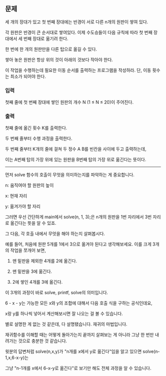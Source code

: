 ## 문제

세 개의 장대가 있고 첫 번째 장대에는 반경이 서로 다른 n개의 원판이 쌓여 있다. 

각 원판은 반경이 큰 순서대로 쌓여있다. 이제 수도승들이 다음 규칙에 따라 첫 번째 장대에서 세 번째 장대로 옮기려 한다.


한 번에 한 개의 원판만을 다른 탑으로 옮길 수 있다.

쌓아 놓은 원판은 항상 위의 것이 아래의 것보다 작아야 한다.

이 작업을 수행하는데 필요한 이동 순서를 출력하는 프로그램을 작성하라. 단, 이동 횟수는 최소가 되어야 한다.


### 입력

첫째 줄에 첫 번째 장대에 쌓인 원판의 개수 N (1 ≤ N ≤ 20)이 주어진다.


### 출력

첫째 줄에 옮긴 횟수 K를 출력한다.

두 번째 줄부터 수행 과정을 출력한다. 

두 번째 줄부터 K개의 줄에 걸쳐 두 정수 A B를 빈칸을 사이에 두고 출력하는데, 

이는 A번째 탑의 가장 위에 있는 원판을 B번째 탑의 가장 위로 옮긴다는 뜻이다.


---


먼저 solve 함수의 호출이 무엇을 의미하는지를 파악하는 게 중요합니다.

n: 움직여야 할 원판의 높이

x: 현재 자리

y: 옮겨가야 할 자리

그러면 우선 간단하게 main에서 solve(n, 1, 3);은 n개의 원판을 1번 자리에서 3번 자리로 옮긴다는 뜻을 알 수 있죠.



그 다음, 각 호출 내에서 무엇을 해야 하는지 살펴봅시다.

예를 들어, 처음에 원판 5개를 1에서 3으로 옮겨야 된다고 생각해보세요. 이를 크게 3개의 작업을 쪼개어 보면,

1. 맨 밑판을 제외한 4개를 2에 옮긴다.

2. 맨 밑판을 3에 옮긴다.

3. 2에 쌓인 4개를 3에 옮긴다.

이 3개의 과정이 바로 solve, printf, solve의 의미입니다.

 6 - x - y는 가능한 모든 x와 y의 조합에 대해서 다음 호출 식을 구하는 공식인데요, 
 
 x랑 y를 하나씩 넣어서 계산해보시면 잘 나오는 걸 볼 수 있습니다.



별로 설명한 게 없는 것 같은데, 다 설명됐습니다. 재귀의 마법입니다.

재귀함수를 이해할 때는 어떻게 돌아가는지 끝까지 살펴보는 게 아니라 그냥 한 번만 내려가는 것으로 충분한 것 같습니다.

윗분의 답변처럼 solve(n,x,y)가 "n개를 x에서 y로 옮긴다"임을 알고 있으면 solve(n-1,x,6-x-y)는 

그냥 "n-1개를 x에서 6-x-y로 옮긴다"로 보기만 해도 전체 과정을 알 수 있습니다.

